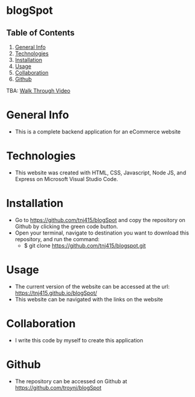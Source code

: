 # blogSpot

## Table of Contents

1. [General Info](#general-info)
2. [Technologies](#technologies)
3. [Installation](#installation)
4. [Usage](#usage)
5. [Collaboration](#collaboration)
6. [Github](#github)

TBA: [Walk Through Video]()

# General Info

- This is a complete backend application for an eCommerce website

# Technologies

- This website was created with HTML, CSS, Javascript, Node JS, and Express on Microsoft Visual Studio Code.

# Installation

- Go to https://github.com/tnj415/blogSpot and copy the repository on Github by clicking the green code button.
- Open your terminal, navigate to destination you want to download this repository, and run the command:
  - $ git clone https://github.com/tnj415/blogspot.git

# Usage

- The current version of the website can be accessed at the url: https://tnj415.github.io/blogSpot/
- This website can be navigated with the links on the website

# Collaboration

- I write this code by myself to create this application

# Github

- The repository can be accessed on Github at https://github.com/troynj/blogSpot
